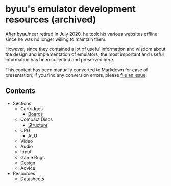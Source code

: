 # byuu's emulator development resources (archived)

After byuu/near retired in July 2020,
he took his various websites offline
since he was no longer willing to maintain them.

However,
since they contained a lot of useful information and wisdom
about the design and implementation of emulators,
the most important and useful information has been collected and preserved here.

This content has been manually converted to Markdown for ease of presentation;
if you find any conversion errors, please [file an issue](https://github.com/byuu/byuu.net).

## Contents

  - Sections
      - Cartridges
          - [Boards](./cartridges/boards/)
      - Compact Discs
          - [Structure](./compact-discs/structure/)
      - CPU
          - [ALU](./cpu/alu/)
      - Video
      - Audio
      - Input
      - Game Bugs
      - Design
      - Advice
  - Resources
      - Datasheets
